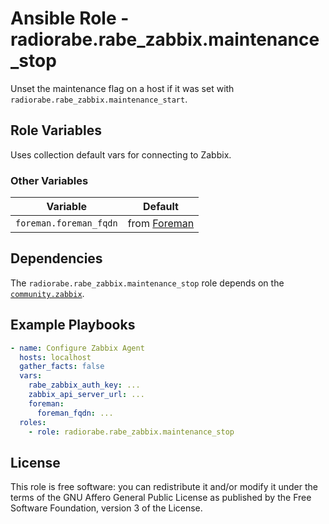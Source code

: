 # Ansible Role - radiorabe.rabe_zabbix.maintenance_stop

Unset the maintenance flag on a host if it was set with `radiorabe.rabe_zabbix.maintenance_start`.

## Role Variables

Uses collection default vars for connecting to Zabbix.

### Other Variables

| Variable | Default |
| -------- | ------- |
| `foreman.foreman_fqdn` | from [Foreman](https://theforeman.org/) |

## Dependencies

The `radiorabe.rabe_zabbix.maintenance_stop` role depends on the [`community.zabbix`](https://galaxy.ansible.com/community/zabbix/).

## Example Playbooks

```yaml
- name: Configure Zabbix Agent
  hosts: localhost
  gather_facts: false
  vars:
    rabe_zabbix_auth_key: ...
    zabbix_api_server_url: ...
    foreman:
      foreman_fqdn: ...
  roles:
    - role: radiorabe.rabe_zabbix.maintenance_stop
```

## License

This role is free software: you can redistribute it and/or modify it under the terms of the GNU Affero General Public License as published by the Free Software Foundation, version 3 of the License.
